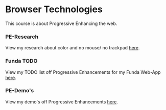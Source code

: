 # Browser Technologies
This course is about Progressive Enhancing the web.

### PE-Research
View my research about color and no mouse/ no trackpad [here](./pe-research.md).

### Funda TODO
View my TODO list off Progressive Enhancements for my Funda Web-App [here](./funda-TODO.md).

### PE-Demo's
View my demo's off Progressive Enhancements [here](https://iancstewart.github.io/minor-bt/week2/).
